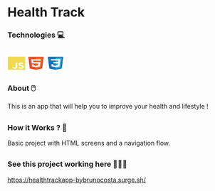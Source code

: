 # Health Track

<h3>Technologies 💻</h3>

<div style="display: inline_block"><br>
  <img align="center" alt="Js" height="30" width="40" src="https://raw.githubusercontent.com/devicons/devicon/master/icons/javascript/javascript-plain.svg">
  <img align="center" alt="HTML" height="30" width="40" src="https://raw.githubusercontent.com/devicons/devicon/master/icons/html5/html5-original.svg">
  <img align="center" alt="CSS" height="30" width="40" src="https://raw.githubusercontent.com/devicons/devicon/master/icons/css3/css3-original.svg">
</div>

##

### About 🖱️

This is an app that will help you to improve your health and lifestyle !

##

### How it Works ? 🔧

Basic project with HTML screens and a navigation flow.

##

### See this project working here 👨🏽‍🏫

https://healthtrackapp-bybrunocosta.surge.sh/ 

